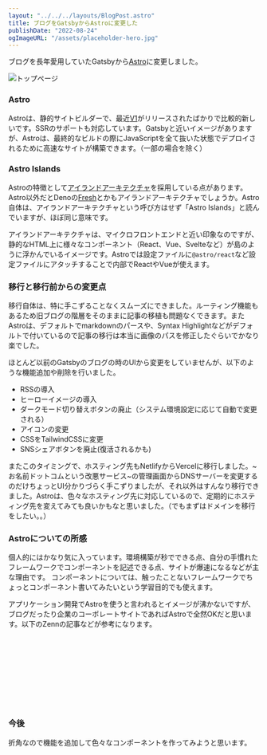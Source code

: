 ```yaml
---
layout: "../../../layouts/BlogPost.astro"
title: ブログをGatsbyからAstroに変更した
publishDate: "2022-08-24"
ogImageURL: "/assets/placeholder-hero.jpg"
---
```


ブログを長年愛用していたGatsbyから[Astro](https://astro.build/)に変更しました。

![トップページ](/images/20220823blog.png)

### Astro

Astroは、静的サイトビルダーで、最近[V1](https://astro.build/blog/astro-1/)がリリースされたばかりで比較的新しいです。SSRのサポートも対応しています。Gatsbyと近いイメージがありますが、Astroは、最終的なビルドの際にJavaScriptを全て抜いた状態でデプロイされるために高速なサイトが構築できます。（一部の場合を除く）

### Astro Islands

Astroの特徴として[アイランドアーキテクチャ](https://jasonformat.com/islands-architecture/)を採用している点があります。Astro以外だとDenoの[Fresh](https://fresh.deno.dev/)とかもアイランドアーキテクチャでしょうか。Astro自体は、アイランドアーキテクチャという呼び方はせず「Astro Islands」と読んでいますが、ほぼ同じ意味です。

アイランドアーキテクチャは、マイクロフロントエンドと近い印象なのですが、静的なHTML上に様々なコンポーネント（React、Vue、Svelteなど）が島のように浮かんでいるイメージです。Astroでは設定ファイルに```@astro/react```など設定ファイルにアタッチすることで内部でReactやVueが使えます。


### 移行と移行前からの変更点

移行自体は、特に手こずることなくスムーズにできました。ルーティング機能もあるため旧ブログの階層をそのままに記事の移植も問題なくできます。またAstroは、デフォルトでmarkdownのパースや、Syntax Highlightなどがデフォルトで付いているので記事の移行は本当に画像のパスを修正したぐらいでかなり楽でした。

ほとんど以前のGatsbyのブログの時のUIから変更をしていませんが、以下のような機能追加や削除を行いました。

- RSSの導入
- ヒーローイメージの導入
- ダークモード切り替えボタンの廃止（システム環境設定に応じて自動で変更される）
- アイコンの変更
- CSSをTailwindCSSに変更
- SNSシェアボタンを廃止(復活されるかも)

またこのタイミングで、ホスティング先もNetlifyからVercelに移行しました。~お名前ドットコムという改悪サービス~の管理画面からDNSサーバーを変更するのだけちょっとUI分かりづらく手こずりましたが、それ以外はすんなり移行できました。Astroは、色々なホスティング先に対応しているので、定期的にホスティング先を変えてみても良いかもなと思いました。（でもまずはドメインを移行をしたい。。）


### Astroについての所感

個人的にはかなり気に入っています。環境構築が秒でできる点、自分の手慣れたフレームワークでコンポーネントを記述できる点、サイトが爆速になるなどが主な理由です。
コンポーネントについては、触ったことないフレームワークでちょっとコンポーネント書いてみたいという学習目的でも使えます。

アプリケーション開発でAstroを使うと言われるとイメージが沸かないですが、ブログだったり企業のコーポレートサイトであればAstroで全然OKだと思います。以下のZennの記事などが参考になります。

<div class="iframely-embed"><div class="iframely-responsive" style="height: 140px; padding-bottom: 0;"><a href="https://zenn.dev/offers/articles/20220704-offers-hr-lab-tech-explainer" data-iframely-url="//iframely.net/fwVudPf?card=small"></a></div></div>

### 今後

折角なので機能を追加して色々なコンポーネントを作ってみようと思います。